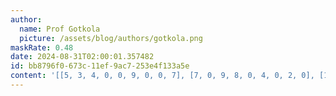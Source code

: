 ```yaml
---
author:
  name: Prof Gotkola
  picture: /assets/blog/authors/gotkola.png
maskRate: 0.48
date: 2024-08-31T02:00:01.357482
id: bb8796f0-673c-11ef-9ac7-253e4f133a5e
content: '[[5, 3, 4, 0, 0, 9, 0, 0, 7], [7, 0, 9, 8, 0, 4, 0, 2, 0], [1, 0, 8, 7, 3, 0, 4, 9, 6], [8, 0, 0, 0, 0, 0, 0, 0, 9], [9, 5, 0, 1, 7, 0, 6, 0, 4], [4, 0, 6, 0, 0, 3, 2, 0, 8], [0, 9, 0, 3, 4, 7, 8, 0, 0], [6, 0, 0, 2, 0, 0, 0, 5, 3], [0, 8, 0, 0, 0, 0, 7, 4, 2]]'
---
```

